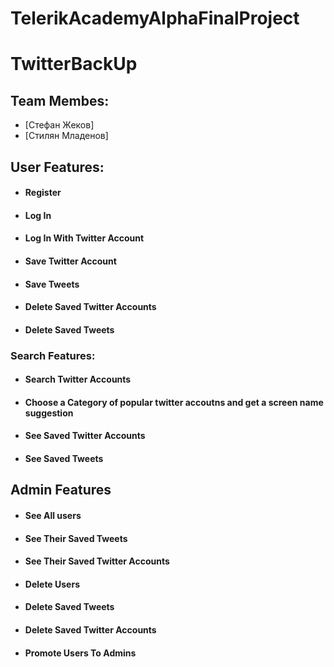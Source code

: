 # TelerikAcademyAlphaFinalProject

# TwitterBackUp

## Team Membes: 
 * [Стефан Жеков]
 * [Стилян Младенов]





## User Features:

- #### Register

- #### Log In

- #### Log In With Twitter Account

- #### Save Twitter Account

- #### Save Tweets

- #### Delete Saved Twitter Accounts

- #### Delete Saved Tweets



### Search Features:

- #### Search Twitter Accounts

- #### Choose a Category of popular twitter accoutns and get a screen name suggestion

- #### See Saved Twitter Accounts

- #### See Saved Tweets

## Admin Features

- #### See All users

- #### See Their Saved Tweets

- #### See Their Saved Twitter Accounts

- #### Delete Users

- #### Delete Saved Tweets

- #### Delete Saved Twitter Accounts

- #### Promote Users To Admins
